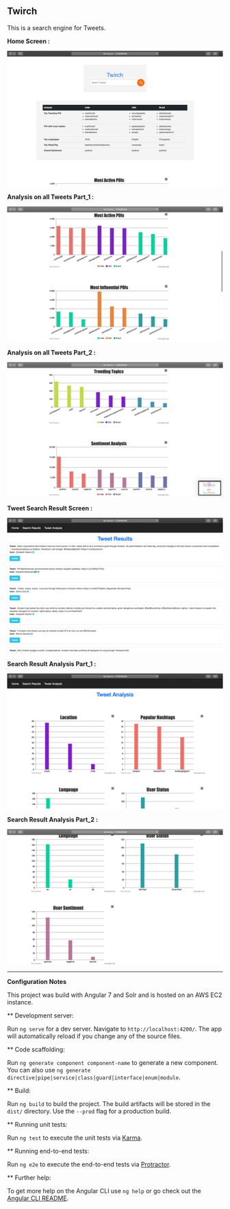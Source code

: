 ## Twirch

This is a search engine for Tweets.




































**Home Screen :**

![Twirch1](https://github.com/pandyabhavik2494/Screenshots/blob/master/Twirch1.png)



**Analysis on all Tweets Part_1 :**

![Twirch2](https://github.com/pandyabhavik2494/Screenshots/blob/master/Twirch2.png)



**Analysis on all Tweets Part_2 :**

![Twirch3](https://github.com/pandyabhavik2494/Screenshots/blob/master/Twirch3.png)



**Tweet Search Result Screen :**

![Twirch4](https://github.com/pandyabhavik2494/Screenshots/blob/master/Twirch4.png)



**Search Result Analysis Part_1 :**

![Twirch5](https://github.com/pandyabhavik2494/Screenshots/blob/master/Twirch5.png)


**Search Result Analysis Part_2 :**

![Twirch6](https://github.com/pandyabhavik2494/Screenshots/blob/master/Twirch6.png)

------------------------------------------------------------------------------------------------------------------------------
**Configuration Notes**

This project was build with Angular 7 and Solr and is hosted on an AWS EC2 instance.


** Development server:

Run `ng serve` for a dev server. Navigate to `http://localhost:4200/`. The app will automatically reload if you change any of the source files.


** Code scaffolding:

Run `ng generate component component-name` to generate a new component. You can also use `ng generate directive|pipe|service|class|guard|interface|enum|module`.


** Build:

Run `ng build` to build the project. The build artifacts will be stored in the `dist/` directory. Use the `--prod` flag for a production build.


** Running unit tests:

Run `ng test` to execute the unit tests via [Karma](https://karma-runner.github.io).


** Running end-to-end tests:

Run `ng e2e` to execute the end-to-end tests via [Protractor](http://www.protractortest.org/).


** Further help:

To get more help on the Angular CLI use `ng help` or go check out the [Angular CLI README](https://github.com/angular/angular-cli/blob/master/README.md).

